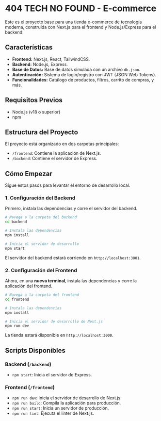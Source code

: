 # 404 TECH NO FOUND - E-commerce

Este es el proyecto base para una tienda e-commerce de tecnología moderna, construida con Next.js para el frontend y Node.js/Express para el backend.

## Características

- **Frontend:** Next.js, React, TailwindCSS.
- **Backend:** Node.js, Express.
- **Base de Datos:** Base de datos simulada con un archivo `db.json`.
- **Autenticación:** Sistema de login/registro con JWT (JSON Web Tokens).
- **Funcionalidades:** Catálogo de productos, filtros, carrito de compras, y más.

## Requisitos Previos

- Node.js (v18 o superior)
- npm

## Estructura del Proyecto

El proyecto está organizado en dos carpetas principales:

- `/frontend`: Contiene la aplicación de Next.js.
- `/backend`: Contiene el servidor de Express.

## Cómo Empezar

Sigue estos pasos para levantar el entorno de desarrollo local.

### 1. Configuración del Backend

Primero, instala las dependencias y corre el servidor del backend.

```bash
# Navega a la carpeta del backend
cd backend

# Instala las dependencias
npm install

# Inicia el servidor de desarrollo
npm start
```

El servidor del backend estará corriendo en `http://localhost:3001`.

### 2. Configuración del Frontend

Ahora, en una **nueva terminal**, instala las dependencias y corre la aplicación del frontend.

```bash
# Navega a la carpeta del frontend
cd frontend

# Instala las dependencias
npm install

# Inicia el servidor de desarrollo de Next.js
npm run dev
```

La tienda estará disponible en `http://localhost:3000`.

## Scripts Disponibles

### Backend (`/backend`)

- `npm start`: Inicia el servidor de Express.

### Frontend (`/frontend`)

- `npm run dev`: Inicia el servidor de desarrollo de Next.js.
- `npm run build`: Compila la aplicación para producción.
- `npm run start`: Inicia un servidor de producción.
- `npm run lint`: Ejecuta el linter de Next.js.
